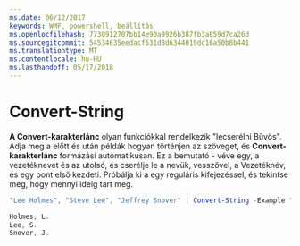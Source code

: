 ```yaml
---
ms.date: 06/12/2017
keywords: WMF, powershell, beállítás
ms.openlocfilehash: 7730912707bb14e90a9926b387fb3a859d7ca26d
ms.sourcegitcommit: 54534635eedacf531d8d6344019dc16a50b8b441
ms.translationtype: MT
ms.contentlocale: hu-HU
ms.lasthandoff: 05/17/2018
---
```

# <a name="convert-string"></a>Convert-String
**A Convert-karakterlánc** olyan funkciókkal rendelkezik "lecserélni Bűvös". Adja meg a előtt és után példák hogyan történjen az szöveget, és **Convert-karakterlánc** formázási automatikusan. Ez a bemutató - véve egy, a vezetéknevet és az utolsó, és cserélje le a nevük, vesszővel, a Vezetéknév, és egy pont első kezdeti. Próbálja ki a egy reguláris kifejezéssel, és tekintse meg, hogy mennyi ideig tart meg.

```powershell
"Lee Holmes", "Steve Lee", "Jeffrey Snover" | Convert-String -Example "Bill Gates=Gates, B.","John Smith=Smith, J."

Holmes, L.
Lee, S.
Snover, J.
```
